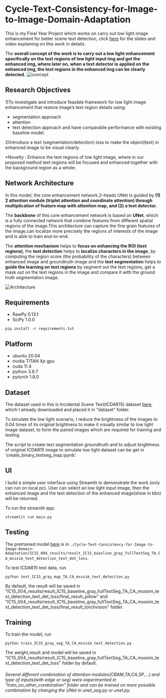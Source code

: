 # Cycle-Text-Consistency-for-Image-to-Image-Domain-Adaptation
This is my Final Year Project which works on carry out low light image enhancement for better scene text detection, click [here](https://drive.google.com/drive/folders/1u1ACc2EpO4phkqlqkoJ9HUKGuGgNEx-5?usp=sharing) for the slides and video explaining on this work in details.

The **overall concept of the work is to carry out a low light enhancement specifically on the text regions of low light input img and get the enhanced img, where later on, when a text detector is applied on the enhanced img,  the text regions in the enhanced img can be clearly detected.**
![concept](https://drive.google.com/uc?export=view&id=1jiA_kUUUiJADQIkdwkBNxxkLn3GQ_ENK)

## Research Objectives
1)To investigate and introduce feasible framework for low light image enhancement that restore image’s text region details using:
- segmentation approach 
- attention 
- text detection approach
and have comparable performance with existing baseline model.

2)Introduce a text (segmentation/detection) loss to make the object(text) in enhanced image to be visual clearly.

*Novelty : Enhance the text regions of low light image, where in our proposed method text regions will be focused and enhanced together with the background region as a whole.

## Network Architecture
In this model, the core enhancement network,2-heads UNet is guided by **(1) 2 attention module (triplet attention and coordinate attention) through multiplication of feature map with attention map, and (2) a text detector.**

The **backbone** of this core enhancement network is based on **UNet**, which is a fully connected network that combine features from different spatial regions of the image.This architecture can capture the fine grain features of the image,can localize more precisely the regions of interests of the image and is able to train end-to-end.

The **attention mechanism** helps to **focus on enhancing the ROI (text regions)**, the **text detection** helps to **localize characters in the image**, by computing the region score (the probability of the characters) between enhanced image and groundtruth image and the **text segmentation** helps to **guide the learning on text regions** by segment out the text regions, get a mask out on the text regions in the image and compare it with the ground truth segmentation image.

![Architecture](https://drive.google.com/uc?export=view&id=1op6WsaFJmnedZTRj1-bSk2aUwl_Vy_jw)

## Requirements
- RawPy 0.13.1
- SciPy 1.0.0
```
pip install -r requirements.txt
```
## Platform
- ubuntu 20.04
- nvidia TITAN Xp gpu
- cuda 11.4
- python 3.9.7
- pytorch 1.8.0

## Dataset
The dataset used in this is Incidental Scene Text(ICDAR15) dataset [here](https://rrc.cvc.uab.es/?ch=4&com=downloads), which I already downloaded and placed it in "dataset" folder.

To simulate the low light scenario, I reduce the brightness of the images to 0.04 times of its original brightness to make it visually similar to low light image dataset, to form the paired images which are required for training and testing.

The script to create text segmentation groundtruth and to adjust brightness of original ICDAR15 image to simulate low light dataset can be get in 'create_binary_textseg_map.ipynb'.

## UI
I build a simple user interface using Streamlit to demonstrate the work (only can run on local pc). User can select an low light input image, then the enhanced image and the text detection of the enhanced image(show in bbx) will be returned.

To run the streamlit app:
```
streamlit run main.py
```

## Testing
The pretrained model [here](https://github.com/meiyihTan/Cycle-Text-Consistency-for-Image-to-Image-Domain-Adaptation/blob/master/IC15_004_results/result_IC15_baseline_gray_fullTextSeg_TA_CA_msssim_text_detection_text_det_loss/early_stop_model.pth) is in `./Cycle-Text-Consistency-for-Image-to-Image-Domain-Adaptation/IC15_004_results/result_IC15_baseline_gray_fullTextSeg_TA_CA_msssim_text_detection_text_det_loss`. 

To test ICDAR15 test data, run
```
python test_IC15_gray_map_TA_CA_msssim_text_detection.py
```
By default, the result will be saved in "IC15_004_results/result_IC15_baseline_gray_fullTextSeg_TA_CA_msssim_text_detection_text_det_loss/final_result_pillow" and "IC15_004_results/result_IC15_baseline_gray_fullTextSeg_TA_CA_msssim_text_detection_text_det_loss/final_result_torchvision"  folder.

## Training
To train the model, run
```
python train_IC15_gray_seg_TA_CA_msssim_text_detection.py
```
The weight,result and model will be saved in "IC15_004_results/result_IC15_baseline_gray_fullTextSeg_TA_CA_msssim_text_detection_text_det_loss"  folder by default.

###### Several different combination of attention modules(CBAM,TA,CA,SP,...) and type of inputs(with edge or seg) were experimented in "train_on_other_combination" folder and can be trained on more possible combination by changing the UNet in unet_seg.py or unet.py.
